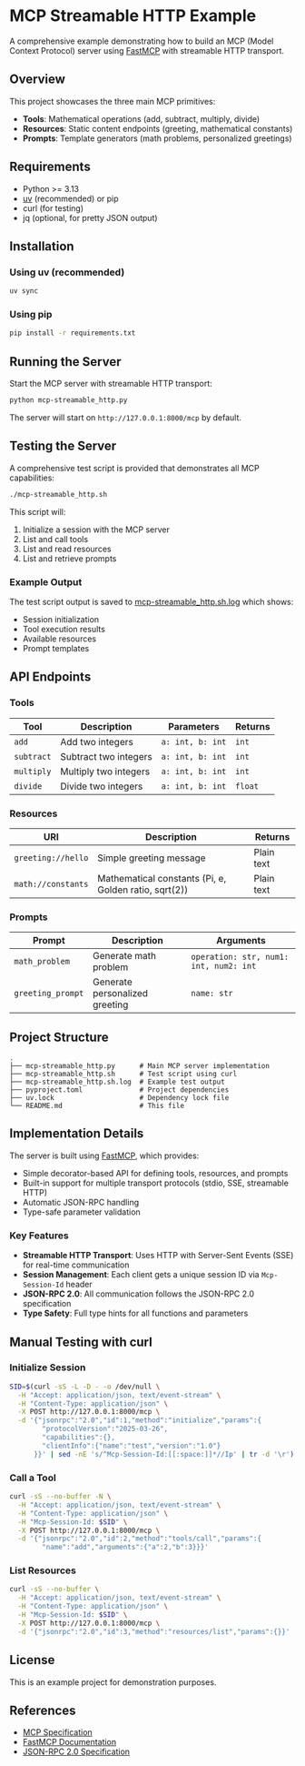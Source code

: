 # MCP Streamable HTTP Example

A comprehensive example demonstrating how to build an MCP (Model Context Protocol) server using [FastMCP](https://github.com/jlowin/fastmcp) with streamable HTTP transport.

## Overview

This project showcases the three main MCP primitives:
- **Tools**: Mathematical operations (add, subtract, multiply, divide)
- **Resources**: Static content endpoints (greeting, mathematical constants)
- **Prompts**: Template generators (math problems, personalized greetings)

## Requirements

- Python >= 3.13
- [uv](https://docs.astral.sh/uv/) (recommended) or pip
- curl (for testing)
- jq (optional, for pretty JSON output)

## Installation

### Using uv (recommended)

```bash
uv sync
```

### Using pip

```bash
pip install -r requirements.txt
```

## Running the Server

Start the MCP server with streamable HTTP transport:

```bash
python mcp-streamable_http.py
```

The server will start on `http://127.0.0.1:8000/mcp` by default.

## Testing the Server

A comprehensive test script is provided that demonstrates all MCP capabilities:

```bash
./mcp-streamable_http.sh
```

This script will:
1. Initialize a session with the MCP server
2. List and call tools
3. List and read resources
4. List and retrieve prompts

### Example Output

The test script output is saved to [mcp-streamable_http.sh.log](mcp-streamable_http.sh.log) which shows:
- Session initialization
- Tool execution results
- Available resources
- Prompt templates

## API Endpoints

### Tools

| Tool | Description | Parameters | Returns |
|------|-------------|------------|---------|
| `add` | Add two integers | `a: int, b: int` | `int` |
| `subtract` | Subtract two integers | `a: int, b: int` | `int` |
| `multiply` | Multiply two integers | `a: int, b: int` | `int` |
| `divide` | Divide two integers | `a: int, b: int` | `float` |

### Resources

| URI | Description | Returns |
|-----|-------------|---------|
| `greeting://hello` | Simple greeting message | Plain text |
| `math://constants` | Mathematical constants (Pi, e, Golden ratio, sqrt(2)) | Plain text |

### Prompts

| Prompt | Description | Arguments |
|--------|-------------|-----------|
| `math_problem` | Generate math problem | `operation: str, num1: int, num2: int` |
| `greeting_prompt` | Generate personalized greeting | `name: str` |

## Project Structure

```
.
├── mcp-streamable_http.py      # Main MCP server implementation
├── mcp-streamable_http.sh      # Test script using curl
├── mcp-streamable_http.sh.log  # Example test output
├── pyproject.toml              # Project dependencies
├── uv.lock                     # Dependency lock file
└── README.md                   # This file
```

## Implementation Details

The server is built using [FastMCP](https://github.com/jlowin/fastmcp), which provides:
- Simple decorator-based API for defining tools, resources, and prompts
- Built-in support for multiple transport protocols (stdio, SSE, streamable HTTP)
- Automatic JSON-RPC handling
- Type-safe parameter validation

### Key Features

- **Streamable HTTP Transport**: Uses HTTP with Server-Sent Events (SSE) for real-time communication
- **Session Management**: Each client gets a unique session ID via `Mcp-Session-Id` header
- **JSON-RPC 2.0**: All communication follows the JSON-RPC 2.0 specification
- **Type Safety**: Full type hints for all functions and parameters

## Manual Testing with curl

### Initialize Session

```bash
SID=$(curl -sS -L -D - -o /dev/null \
  -H "Accept: application/json, text/event-stream" \
  -H "Content-Type: application/json" \
  -X POST http://127.0.0.1:8000/mcp \
  -d '{"jsonrpc":"2.0","id":1,"method":"initialize","params":{
        "protocolVersion":"2025-03-26",
        "capabilities":{},
        "clientInfo":{"name":"test","version":"1.0"}
      }}' | sed -nE 's/^Mcp-Session-Id:[[:space:]]*//Ip' | tr -d '\r')
```

### Call a Tool

```bash
curl -sS --no-buffer -N \
  -H "Accept: application/json, text/event-stream" \
  -H "Content-Type: application/json" \
  -H "Mcp-Session-Id: $SID" \
  -X POST http://127.0.0.1:8000/mcp \
  -d '{"jsonrpc":"2.0","id":2,"method":"tools/call","params":{
        "name":"add","arguments":{"a":2,"b":3}}}'
```

### List Resources

```bash
curl -sS --no-buffer \
  -H "Accept: application/json, text/event-stream" \
  -H "Content-Type: application/json" \
  -H "Mcp-Session-Id: $SID" \
  -X POST http://127.0.0.1:8000/mcp \
  -d '{"jsonrpc":"2.0","id":3,"method":"resources/list","params":{}}'
```

## License

This is an example project for demonstration purposes.

## References

- [MCP Specification](https://modelcontextprotocol.io/)
- [FastMCP Documentation](https://github.com/jlowin/fastmcp)
- [JSON-RPC 2.0 Specification](https://www.jsonrpc.org/specification)
